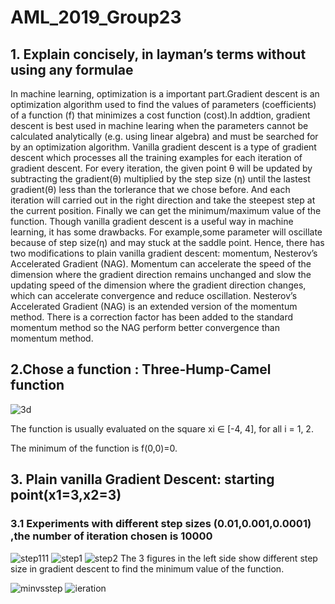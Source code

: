 # AML_2019_Group23
## 1. Explain concisely, in layman’s terms without using any formulae
In machine learning, optimization is a important part.Gradient descent is an optimization algorithm used to find the values of parameters (coefficients) of a function (f) that minimizes a cost function (cost).In addtion, gradient descent is best used in machine learing when the parameters cannot be calculated analytically (e.g. using linear algebra) and must be searched for by an optimization algorithm.
Vanilla gradient descent is a type of gradient descent which processes all the training examples for each iteration of gradient descent. For every iteration, the given point θ will be updated by subtracting the gradient(θ) multiplied by the step size (η) until the lastest gradient(θ) less than the torlerance that we chose before. And each iteration will carried out in the right direction and take the steepest step at the current position. Finally we can get the minimum/maximum value of the function.
Though vanilla gradient descent is a useful way in machine learning, it has some drawbacks. For example,some parameter will oscillate because of step size(η) and may stuck at the saddle point. Hence, there has two modifications to plain vanilla gradient descent: momentum, Nesterov’s Accelerated Gradient (NAG). Momentum can accelerate the speed of the dimension where the gradient direction remains unchanged and slow the updating speed of the dimension where the gradient direction changes, which can accelerate convergence and reduce oscillation. Nesterov’s Accelerated Gradient (NAG) is an extended version of the momentum method. There is a correction factor has been added to the standard momentum method so the NAG perform better convergence than momentum method.
## 2.Chose a function : Three-Hump-Camel function
![3d](https://user-images.githubusercontent.com/52762661/61016257-ea199100-a386-11e9-8840-05d2fe439a3a.png)

The function is usually evaluated on the square xi ∈ [-4, 4], for all i = 1, 2. 

The minimum of the function is f(0,0)=0.
## 3. Plain vanilla Gradient Descent: starting point(x1=3,x2=3)
### 3.1 Experiments with different step sizes (0.01,0.001,0.0001) ,the number of iteration chosen is 10000
![step111](https://user-images.githubusercontent.com/52762661/61017074-d91e4f00-a389-11e9-82c2-b726ae5fe2e5.png)
![step1](https://user-images.githubusercontent.com/52762661/61017037-b5f39f80-a389-11e9-968c-cc69c0393dc5.png)
![step2](https://user-images.githubusercontent.com/52762661/61017068-cd328d00-a389-11e9-82f8-89b7e7651555.png)
The 3 figures in the left side show different step size in gradient descent to find the minimum value of the function.




![minvsstep](https://user-images.githubusercontent.com/52762661/61017108-f05d3c80-a389-11e9-95f7-5a7479602f2d.png)
![ieration](https://user-images.githubusercontent.com/52762661/61017111-f2270000-a389-11e9-8545-cf36074b7933.png)
